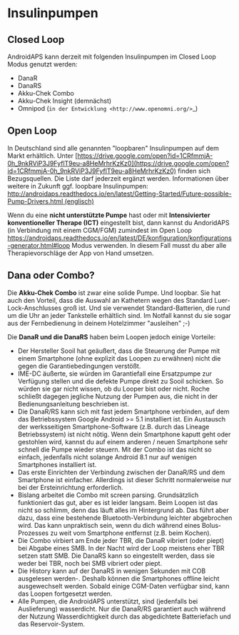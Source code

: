 # Insulinpumpen

## Closed Loop
AndroidAPS kann derzeit mit folgenden Insulinpumpen im Closed Loop Modus genutzt werden:

* DanaR
* DanaRS
* Akku-Chek Combo
* Akku-Chek Insight (demnächst)
* Omnipod (`in der Entwicklung <http://www.openomni.org/>`_)

## Open Loop
In Deutschland sind alle genannten "loopbaren" Insulinpumpen auf dem Markt erhältlich. Unter [https://drive.google.com/open?id=1CRfmmjA-0h_9nkRViP3J9FyflT9eu-a8HeMrhrKzKz0](https://drive.google.com/open?id=1CRfmmjA-0h_9nkRViP3J9FyflT9eu-a8HeMrhrKzKz0) finden sich Bezugsquellen. Die Liste darf jederzeit ergänzt werden. Informationen über weitere in Zukunft ggf. loopbare Insulinpumpen: [http://androidaps.readthedocs.io/en/latest/Getting-Started/Future-possible-Pump-Drivers.html (englisch)](http://androidaps.readthedocs.io/en/latest/Getting-Started/Future-possible-Pump-Drivers.html)

Wenn du eine **nicht unterstützte Pumpe** hast oder mit **Intensivierter konventioneller Therape (ICT)** eingestellt bist, dann kannst du AndoridAPS (in Verbindung mit einem CGM/FGM) zumindest im  Open Loop <https://androidaps.readthedocs.io/en/latest/DE/konfiguration/konfigurations-generator.html#loop> Modus verwenden. In diesem Fall musst du aber alle Therapievorschläge der App von Hand umsetzen.

## Dana oder Combo?

Die **Akku-Chek Combo** ist zwar eine solide Pumpe. Und loopbar. Sie hat auch den Vorteil, dass die Auswahl an Kathetern wegen des Standard Luer-Lock-Anschlusses groß ist. Und sie verwendet Standard-Batterien, die rund um die Uhr an jeder Tankstelle erhältlich sind. Im Notfall kannst du sie sogar aus der Fernbedienung in deinem Hotelzimmer "ausleihen" ;-)

Die **DanaR und die DanaRS** haben beim Loopen jedoch einige Vorteile:

* Der Hersteller Sooil hat geäußert, dass die Steuerung der Pumpe mit einem Smartphone (ohne explizit das Loopen zu erwähnen) nicht die gegen die Garantiebedingungen verstößt. 
* IME-DC äußerte, sie würden im Garantiefall eine Ersatzpumpe zur Verfügung stellen und die defekte Pumpe direkt zu Sooil schicken. So würden sie gar nicht wissen, ob du Looper bist oder nicht. Roche schließt dagegen jegliche Nutzung der Pumpen aus, die nicht in der Bedienungsanleitung beschrieben ist.
* Die DanaR/RS kann sich mit fast jedem Smartphone verbinden, auf dem das Betriebssystem Google Android >= 5.1 installiert ist. Ein Austausch der werksseitigen Smartphone-Software (z.B. durch das Lineage Betriebssystem) ist nicht nötig. Wenn dein Smartphone kaputt geht oder gestohlen wird, kannst du auf einem anderen / neuen Smartphone sehr schnell die Pumpe wieder steuern. Mit der Combo ist das nicht so einfach, jedenfalls nicht solange Android 8.1 nur auf wenigen Smartphones installiert ist.
* Das erste Einrichten der Verbindung zwischen der DanaR/RS und dem Smartphone ist einfacher. Allerdings ist dieser Schritt normalerweise nur bei der Ersteinrichtung erforderlich.
* Bislang arbeitet die Combo mit screen parsing. Grundsätzlich funktioniert das gut, aber es ist leider langsam. Beim Loopen ist das nicht so schlimm, denn das läuft alles im Hintergrund ab. Das führt aber dazu, dass eine bestehende Bluetooth-Verbindung leichter abgebrochen wird. Das kann unpraktisch sein, wenn du dich während eines Bolus-Prozesses zu weit vom Smartphone entfernst (z.B. beim Kochen).
* Die Combo virbiert am Ende jeder TBR, die DanaR vibriert (oder piept) bei Abgabe eines SMB. In der Nacht wird der Loop meistens eher TBR setzen statt SMB. Die DanaRS kann so eingestellt werden, dass sie weder bei TBR, noch bei SMB vibriert oder piept.
* Die History kann auf der DanaRS in wenigen Sekunden mit COB ausgelesen werden-. Deshalb können die Smartphones offline leicht ausgewechselt werden. Sobald einige CGM-Daten verfügbar sind, kann das Loopen fortgesetzt werden.
* Alle Pumpen, die AndroidAPS unterstützt, sind (jedenfalls bei Auslieferung) wasserdicht. Nur die DanaR/RS garantiert auch während der Nutzung Wasserdichtigkeit durch das abgedichtete Batteriefach und das Reservoir-System.

